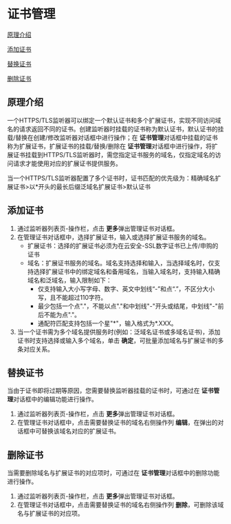 # 证书管理

[原理介绍](certificates-management#user-content-1)

[添加证书](certificates-management#user-content-2)

[替换证书](certificates-management#user-content-3)

[删除证书](certificates-management#user-content-4)

## 原理介绍
<div id="user-content-1"></div>

一个HTTPS/TLS监听器可以绑定一个默认证书和多个扩展证书，实现不同访问域名的请求返回不同的证书。创建监听器时挂载的证书称为默认证书，默认证书的挂载/替换在创建/修改监听器对话框中进行操作；在 **证书管理**对话框中挂载的证书称为扩展证书，扩展证书的挂载/替换/删除在 **证书管理**对话框中进行操作，将扩展证书挂载到HTTPS/TLS监听器时，需您指定证书服务的域名，仅指定域名的访问请求才能使用对应的扩展证书提供服务。

当一个HTTPS/TLS监听器配置了多个证书时，证书匹配的优先级为：精确域名扩展证书>以\*开头的最长后缀泛域名扩展证书>默认证书

## 添加证书
<div id="user-content-2"></div>

1. 通过监听器列表页-操作栏，点击 **更多**弹出管理证书对话框。
2. 在管理证书对话框中，选择扩展证书，输入或选择扩展证书服务的域名。
    - 扩展证书：选择的扩展证书必须为在云安全-SSL数字证书已上传/申购的证书
    - 域名：扩展证书服务的域名。域名支持选择和输入，当选择域名时，仅支持选择扩展证书中的绑定域名和备用域名，当输入域名时，支持输入精确域名和泛域名，输入限制如下：
      - 仅支持输入大小写字母、数字、英文中划线“-”和点“.”，不区分大小写，且不能超过110字符。
      - 最少包括一个点"."，不能以点"."和中划线"-"开头或结尾，中划线"-"前后不能为点"."。
      - 通配符匹配支持包括一个星"*"，输入格式为\*.XXX。
3. 当一个证书需为多个域名提供服务时(例如：泛域名证书或多域名证书)，添加证书时支持选择或输入多个域名，单击 **确定**，可批量添加域名与扩展证书的多条对应关系。
## 替换证书
<div id="user-content-3"></div>

当由于证书即将过期等原因，您需要替换监听器挂载的证书时，可通过在 **证书管理**对话框中的编辑功能进行操作。
1. 通过监听器列表页-操作栏，点击 **更多**弹出管理证书对话框。
2. 在管理证书对话框中，点击需要替换证书的域名右侧操作列 **编辑**，在弹出的对话框中可替换该域名对应的扩展证书。
## 删除证书
<div id="user-content-4"></div>

当需要删除域名与扩展证书的对应项时，可通过在 **证书管理**对话框中的删除功能进行操作。
1. 通过监听器列表页-操作栏，点击 **更多**弹出管理证书对话框。
2. 在管理证书对话框中，点击需要替换证书的域名右侧操作列 **删除**，可删除该域名与扩展证书的对应项。

